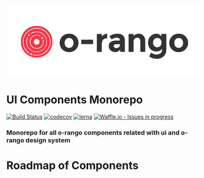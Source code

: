 ![](./docs/img/logo-orango.svg)

# UI Components Monorepo
[![Build Status](https://travis-ci.org/o-rango/o-rango-components.svg?branch=master)](https://travis-ci.org/o-rango/o-rango-components)
[![codecov](https://codecov.io/gh/o-rango/o-rango-components/branch/master/graph/badge.svg)](https://codecov.io/gh/o-rango/o-rango-components)
[![lerna](https://img.shields.io/badge/maintained%20with-lerna-cc00ff.svg)](https://lernajs.io/)
[![Waffle.io - Issues in progress](https://badge.waffle.io/o-rango/o-rango-components.png?label=in%20progress&title=In%20Progress)](http://waffle.io/o-rango/o-rango-components)




### Monorepo for all o-rango components related with ui and o-rango design system





# Roadmap of Components